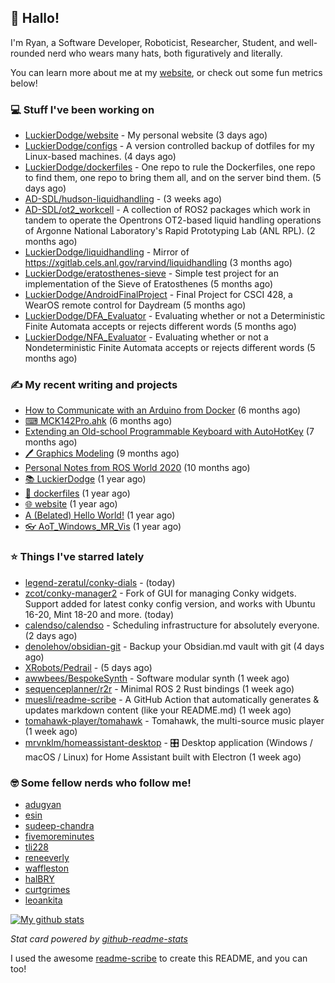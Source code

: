 ## 👋 Hallo!

I'm Ryan, a Software Developer, Roboticist, Researcher, Student, and well-rounded nerd who wears many hats, both figuratively and literally.

You can learn more about me at my [website](https://ryandlewis.dev), or check out some fun metrics below!

### 💻 Stuff I've been working on

- [LuckierDodge/website](https://github.com/LuckierDodge/website) - My personal website (3 days ago)
- [LuckierDodge/configs](https://github.com/LuckierDodge/configs) - A version controlled backup of dotfiles for my Linux-based machines. (4 days ago)
- [LuckierDodge/dockerfiles](https://github.com/LuckierDodge/dockerfiles) - One repo to rule the Dockerfiles, one repo to find them, one repo to bring them all, and on the server bind them. (5 days ago)
- [AD-SDL/hudson-liquidhandling](https://github.com/AD-SDL/hudson-liquidhandling) -  (3 weeks ago)
- [AD-SDL/ot2_workcell](https://github.com/AD-SDL/ot2_workcell) - A collection of ROS2 packages which work in tandem to operate the Opentrons OT2-based liquid handling operations of Argonne National Laboratory&#39;s Rapid Prototyping Lab (ANL RPL). (2 months ago)
- [LuckierDodge/liquidhandling](https://github.com/LuckierDodge/liquidhandling) - Mirror of https://xgitlab.cels.anl.gov/rarvind/liquidhandling (3 months ago)
- [LuckierDodge/eratosthenes-sieve](https://github.com/LuckierDodge/eratosthenes-sieve) - Simple test project for an implementation of the Sieve of Eratosthenes (5 months ago)
- [LuckierDodge/AndroidFinalProject](https://github.com/LuckierDodge/AndroidFinalProject) - Final Project for CSCI 428, a WearOS remote control for Daydream (5 months ago)
- [LuckierDodge/DFA_Evaluator](https://github.com/LuckierDodge/DFA_Evaluator) - Evaluating whether or not a Deterministic Finite Automata accepts or rejects different words (5 months ago)
- [LuckierDodge/NFA_Evaluator](https://github.com/LuckierDodge/NFA_Evaluator) - Evaluating whether or not a Nondeterministic Finite Automata accepts or rejects different words (5 months ago)

### ✍ My recent writing and projects

- [How to Communicate with an Arduino from Docker](https://ryandlewis.dev/posts/howtoarduinodocker/) (6 months ago)
- [⌨ MCK142Pro.ahk](https://ryandlewis.dev/projects/mck142pro/) (6 months ago)
- [Extending an Old-school Programmable Keyboard with AutoHotKey](https://ryandlewis.dev/posts/mck142pro/) (7 months ago)
- [🖊 Graphics Modeling](https://ryandlewis.dev/projects/graphics/) (9 months ago)
- [Personal Notes from ROS World 2020](https://ryandlewis.dev/posts/rosworld2020/) (10 months ago)
- [📚 LuckierDodge](https://ryandlewis.dev/projects/README/) (1 year ago)
- [🐋 dockerfiles](https://ryandlewis.dev/projects/dockerfiles/) (1 year ago)
- [🌐 website](https://ryandlewis.dev/projects/website/) (1 year ago)
- [A (Belated) Hello World!](https://ryandlewis.dev/posts/helloworld/) (1 year ago)
- [👓 AoT_Windows_MR_Vis](https://ryandlewis.dev/projects/aot_wmr_vis/) (1 year ago)

### ⭐ Things I've starred lately

- [legend-zeratul/conky-dials](https://github.com/legend-zeratul/conky-dials) -  (today)
- [zcot/conky-manager2](https://github.com/zcot/conky-manager2) - Fork of GUI for managing Conky widgets. Support added for latest conky config version, and works with Ubuntu 16-20, Mint 18-20 and more. (today)
- [calendso/calendso](https://github.com/calendso/calendso) - Scheduling infrastructure for absolutely everyone. (2 days ago)
- [denolehov/obsidian-git](https://github.com/denolehov/obsidian-git) - Backup your Obsidian.md vault with git (4 days ago)
- [XRobots/Pedrail](https://github.com/XRobots/Pedrail) -  (5 days ago)
- [awwbees/BespokeSynth](https://github.com/awwbees/BespokeSynth) - Software modular synth (1 week ago)
- [sequenceplanner/r2r](https://github.com/sequenceplanner/r2r) - Minimal ROS 2 Rust bindings (1 week ago)
- [muesli/readme-scribe](https://github.com/muesli/readme-scribe) - A GitHub Action that automatically generates &amp; updates markdown content (like your README.md) (1 week ago)
- [tomahawk-player/tomahawk](https://github.com/tomahawk-player/tomahawk) - Tomahawk, the multi-source music player (1 week ago)
- [mrvnklm/homeassistant-desktop](https://github.com/mrvnklm/homeassistant-desktop) - 🎛 Desktop application (Windows / macOS / Linux) for Home Assistant built with Electron (1 week ago)

### 🤓 Some fellow nerds who follow me!

- [adugyan](https://github.com/adugyan)
- [esin](https://github.com/esin)
- [sudeep-chandra](https://github.com/sudeep-chandra)
- [fivemoreminutes](https://github.com/fivemoreminutes)
- [tli228](https://github.com/tli228)
- [reneeverly](https://github.com/reneeverly)
- [waffleston](https://github.com/waffleston)
- [halBRY](https://github.com/halBRY)
- [curtgrimes](https://github.com/curtgrimes)
- [leoankita](https://github.com/leoankita)

[![My github stats](https://github-readme-stats.vercel.app/api?username=luckierdodge&count_private=true&show_icons=true&theme=nord)](https://github.com/anuraghazra/github-readme-stats)

_Stat card powered by [github-readme-stats](https://github.com/anuraghazra/github-readme-stats)_

I used the awesome [readme-scribe](https://github.com/muesli/readme-scribe) to create this README, and you can too!

